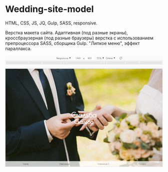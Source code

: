 # Wedding-site-model

HTML, CSS, JS, JQ, Gulp, SASS, responsive.

Верстка макета сайта. Адаптивная (под разные экраны), кроссбраузерная (под разные браузеры) верстка с использованием препроцессора SASS, сборщика Gulp. "Липкое меню", эффект параллакса.

![alt text](https://github.com/AlexJustFly/Wedding-site-model/blob/master/prev-1.jpg)
